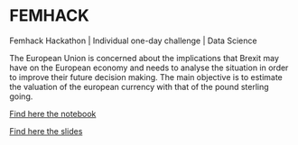 # FEMHACK
Femhack Hackathon | Individual one-day challenge | Data Science

The European Union is concerned about the implications that Brexit may have on the European economy and needs to analyse the situation in order to improve their future decision making. The main objective is to estimate the valuation of the european currency with that of the pound sterling going.

[Find here the notebook](https://slides.com/gloriaixiii/minimal)

[Find here the slides](https://slides.com/gloriaixiii/minimal)

